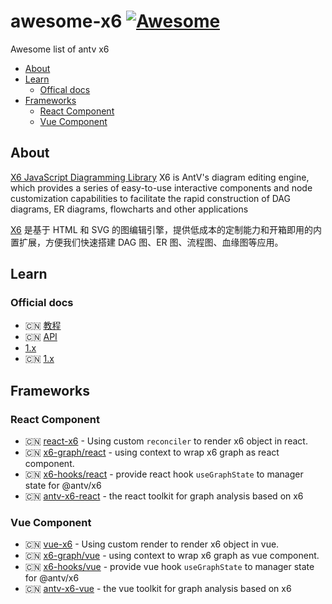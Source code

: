 # awesome-x6 [![Awesome](https://cdn.rawgit.com/sindresorhus/awesome/d7305f38d29fed78fa85652e3a63e154dd8e8829/media/badge.svg)](https://github.com/sindresorhus/awesome)

Awesome list of antv x6


- [About](#about)
- [Learn](#learn)
    - [Offical docs](#offical-docs)
- [Frameworks](#frameworks)
    - [React Component](#react-component)
    - [Vue Component](#vue-component)


## About

[X6 JavaScript Diagramming Library](https://github.com/antvis/x6/)
X6 is AntV's diagram editing engine, which provides a series of easy-to-use interactive components and node customization capabilities to facilitate the rapid construction of DAG diagrams, ER diagrams, flowcharts and other applications

[X6](https://github.com/antvis/x6/) 是基于 HTML 和 SVG 的图编辑引擎，提供低成本的定制能力和开箱即用的内置扩展，方便我们快速搭建 DAG 图、ER 图、流程图、血缘图等应用。



## Learn


### Official docs

- 🇨🇳 [教程](https://x6.antv.antgroup.com/tutorial/about)
- 🇨🇳 [API](https://x6.antv.antgroup.com/api/graph/graph)
- [1.x](https://x6.antv.vision/en)
- 🇨🇳 [1.x](https://antv-x6.gitee.io/zh/)


## Frameworks

### React Component
- 🇨🇳 [react-x6](https://github.com/lloydzhou/react-x6) - Using custom `reconciler` to render x6 object in react.
- 🇨🇳 [x6-graph/react](https://github.com/lloydzhou/x6-graph) - using context to wrap x6 graph as react component.
- 🇨🇳 [x6-hooks/react](https://github.com/lloydzhou/x6-hooks) - provide react hook `useGraphState` to manager state for @antv/x6
- 🇨🇳 [antv-x6-react](https://github.com/lloydzhou/antv-x6-react) - the react toolkit for graph analysis based on x6


### Vue Component
- 🇨🇳 [vue-x6](https://github.com/lloydzhou/vue-x6) - Using custom render to render x6 object in vue.
- 🇨🇳 [x6-graph/vue](https://github.com/lloydzhou/x6-graph) - using context to wrap x6 graph as vue component.
- 🇨🇳 [x6-hooks/vue](https://github.com/lloydzhou/x6-hooks) - provide vue hook `useGraphState` to manager state for @antv/x6
- 🇨🇳 [antv-x6-vue](https://github.com/lloydzhou/antv-x6-vue) - the vue toolkit for graph analysis based on x6


